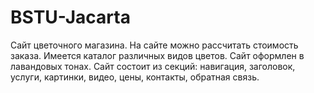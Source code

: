 # BSTU-Jacarta
Сайт цветочного магазина. На сайте можно рассчитать стоимость заказа. Имеется каталог различных видов цветов. Сайт оформлен в лавандовых тонах. Сайт состоит из секций: навигация, заголовок, услуги, картинки, видео, цены, контакты, обратная связь.
